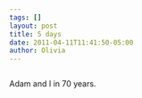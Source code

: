 ```yaml
---
tags: []
layout: post
title: 5 days
date: 2011-04-11T11:41:50-05:00
author: Olivia
---
```


![]()

Adam and I in 70 years.
